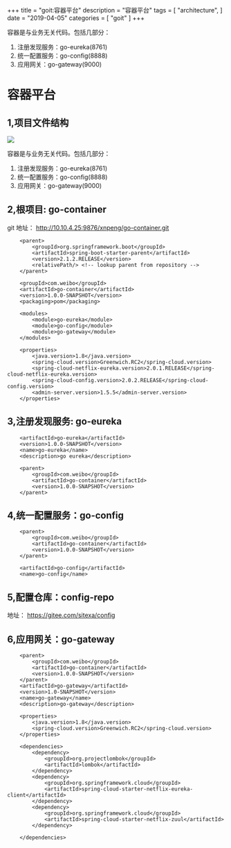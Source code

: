 +++
title = "goit:容器平台"
description = "容器平台"
tags = [
    "architecture",
]
date = "2019-04-05"
categories = [
    "goit"
]
+++

容器是与业务无关代码。包括几部分：

1.  注册发现服务：go-eureka(8761)
2.  统一配置服务：go-config(8888)
3.  应用网关：go-gateway(9000)

<!--more-->

# 容器平台

## 1,项目文件结构

![](/images/goit/container01.png)

容器是与业务无关代码。包括几部分：

1.  注册发现服务：go-eureka(8761)
2.  统一配置服务：go-config(8888)
3.  应用网关：go-gateway(9000)

## 2,根项目: go-container

git 地址： http://10.10.4.25:9876/xnpeng/go-container.git

``` 
    <parent>
        <groupId>org.springframework.boot</groupId>
        <artifactId>spring-boot-starter-parent</artifactId>
        <version>2.1.2.RELEASE</version>
        <relativePath/> <!-- lookup parent from repository -->
    </parent>

    <groupId>com.weibo</groupId>
    <artifactId>go-container</artifactId>
    <version>1.0.0-SNAPSHOT</version>
    <packaging>pom</packaging>
    
    <modules>
        <module>go-eureka</module>
        <module>go-config</module>
        <module>go-gateway</module>
    </modules>

    <properties>
        <java.version>1.8</java.version>
        <spring-cloud.version>Greenwich.RC2</spring-cloud.version>
        <spring-cloud-netflix-eureka.version>2.0.1.RELEASE</spring-cloud-netflix-eureka.version>
        <spring-cloud-config.version>2.0.2.RELEASE</spring-cloud-config.version>
        <admin-server.version>1.5.5</admin-server.version>
    </properties>
```

## 3,注册发现服务: go-eureka

``` 
    <artifactId>go-eureka</artifactId>
    <version>1.0.0-SNAPSHOT</version>
    <name>go-eureka</name>
    <description>go eureka</description>

    <parent>
        <groupId>com.weibo</groupId>
        <artifactId>go-container</artifactId>
        <version>1.0.0-SNAPSHOT</version>
    </parent>
```

##  4,统一配置服务：go-config

``` 
    <parent>
        <groupId>com.weibo</groupId>
        <artifactId>go-container</artifactId>
        <version>1.0.0-SNAPSHOT</version>
    </parent>

    <artifactId>go-config</artifactId>
    <name>go-config</name>
```

##  5,配置仓库：config-repo

地址： https://gitee.com/sitexa/config

##  6,应用网关：go-gateway

``` 
    <parent>
        <groupId>com.weibo</groupId>
        <artifactId>go-container</artifactId>
        <version>1.0.0-SNAPSHOT</version>
    </parent>
    <artifactId>go-gateway</artifactId>
    <version>1.0-SNAPSHOT</version>
    <name>go-gateway</name>
    <description>go-gateway</description>

    <properties>
        <java.version>1.8</java.version>
        <spring-cloud.version>Greenwich.RC2</spring-cloud.version>
    </properties>

    <dependencies>
        <dependency>
            <groupId>org.projectlombok</groupId>
            <artifactId>lombok</artifactId>
        </dependency>
        <dependency>
            <groupId>org.springframework.cloud</groupId>
            <artifactId>spring-cloud-starter-netflix-eureka-client</artifactId>
        </dependency>
        <dependency>
            <groupId>org.springframework.cloud</groupId>
            <artifactId>spring-cloud-starter-netflix-zuul</artifactId>
        </dependency>

    </dependencies>
```
